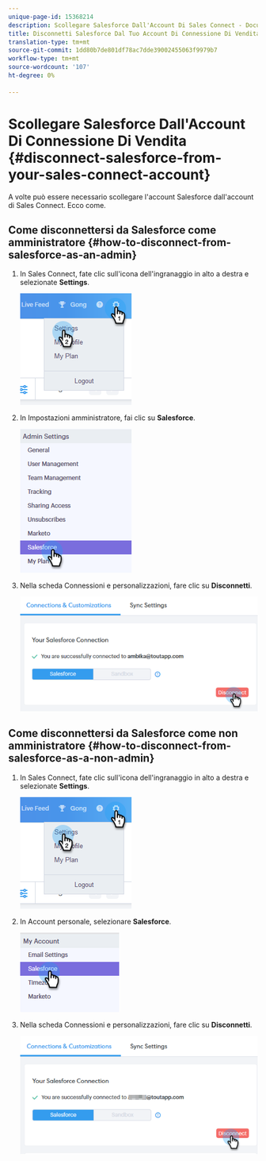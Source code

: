```yaml
---
unique-page-id: 15368214
description: Scollegare Salesforce Dall'Account Di Sales Connect - Documenti Marketo - Documentazione Del Prodotto
title: Disconnetti Salesforce Dal Tuo Account Di Connessione Di Vendita
translation-type: tm+mt
source-git-commit: 1dd80b7de801df78ac7dde39002455063f9979b7
workflow-type: tm+mt
source-wordcount: '107'
ht-degree: 0%

---
```



# Scollegare Salesforce Dall&#39;Account Di Connessione Di Vendita {#disconnect-salesforce-from-your-sales-connect-account}

A volte può essere necessario scollegare l&#39;account Salesforce dall&#39;account di Sales Connect. Ecco come.

## Come disconnettersi da Salesforce come amministratore {#how-to-disconnect-from-salesforce-as-an-admin}

1. In Sales Connect, fate clic sull&#39;icona dell&#39;ingranaggio in alto a destra e selezionate **Settings**.

   ![](assets/one-1.png)

1. In Impostazioni amministratore, fai clic su **Salesforce**.

   ![](assets/six-1.png)

1. Nella scheda Connessioni e personalizzazioni, fare clic su **Disconnetti**.

   ![](assets/seven-1.png)

## Come disconnettersi da Salesforce come non amministratore {#how-to-disconnect-from-salesforce-as-a-non-admin}

1. In Sales Connect, fate clic sull&#39;icona dell&#39;ingranaggio in alto a destra e selezionate **Settings**.

   ![](assets/one-1.png)

1. In Account personale, selezionare **Salesforce**.

   ![](assets/two-1.png)

1. Nella scheda Connessioni e personalizzazioni, fare clic su **Disconnetti**.

   ![](assets/3333.png)
